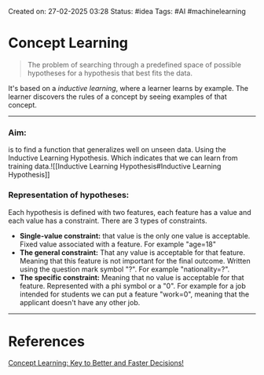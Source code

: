 Created on: 27-02-2025 03:28
Status: #idea
Tags: #AI #machinelearning 
# Concept Learning
>The problem of searching through a predefined space of possible hypotheses for a hypothesis that best fits the data.

It's based on a _inductive learning_, where a learner learns by example. The learner discovers the rules of a concept by seeing examples of that concept.

------
### Aim:
is to find a function that generalizes well on unseen data. Using the Inductive Learning Hypothesis.  Which indicates that we can learn from training data.![[Inductive Learning Hypothesis#Inductive Learning Hypothesis]]

### Representation of hypotheses:
Each hypothesis is defined with two features, each feature has a value and each value has a constraint. There are 3 types of constraints.
- **Single-value constraint:** that value is the only one value is acceptable. Fixed value associated with a feature. For example "age=18"
- **The general constraint:** That any value is acceptable for that feature. Meaning that this feature is not important for the final outcome. Written using the question mark symbol "?". For example "nationality=?".
- **The specific constraint:** Meaning that no value is acceptable for that feature. Represented with a phi symbol or a "0". For example for a job intended for students we can put a feature "work=0", meaning that the applicant doesn't have any other job.



-----------------
# References
[Concept Learning: Key to Better and Faster Decisions!](https://www.analyticsvidhya.com/blog/2023/03/concept-learning-key-to-better-and-faster-decisions/#What_is_Concept_Learning?)
